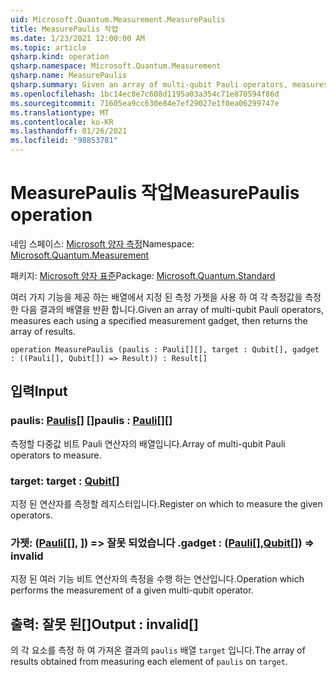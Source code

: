```yaml
---
uid: Microsoft.Quantum.Measurement.MeasurePaulis
title: MeasurePaulis 작업
ms.date: 1/23/2021 12:00:00 AM
ms.topic: article
qsharp.kind: operation
qsharp.namespace: Microsoft.Quantum.Measurement
qsharp.name: MeasurePaulis
qsharp.summary: Given an array of multi-qubit Pauli operators, measures each using a specified measurement gadget, then returns the array of results.
ms.openlocfilehash: 1bc14ec8e7c608d1195a03a354c71e870594f86d
ms.sourcegitcommit: 71605ea9cc630e84e7ef29027e1f0ea06299747e
ms.translationtype: MT
ms.contentlocale: ko-KR
ms.lasthandoff: 01/26/2021
ms.locfileid: "98853781"
---
```

# <a name="measurepaulis-operation"></a><span data-ttu-id="e5e1b-102">MeasurePaulis 작업</span><span class="sxs-lookup"><span data-stu-id="e5e1b-102">MeasurePaulis operation</span></span>

<span data-ttu-id="e5e1b-103">네임 스페이스: [Microsoft 양자 측정](xref:Microsoft.Quantum.Measurement)</span><span class="sxs-lookup"><span data-stu-id="e5e1b-103">Namespace: [Microsoft.Quantum.Measurement](xref:Microsoft.Quantum.Measurement)</span></span>

<span data-ttu-id="e5e1b-104">패키지: [Microsoft 양자 표준](https://nuget.org/packages/Microsoft.Quantum.Standard)</span><span class="sxs-lookup"><span data-stu-id="e5e1b-104">Package: [Microsoft.Quantum.Standard](https://nuget.org/packages/Microsoft.Quantum.Standard)</span></span>


<span data-ttu-id="e5e1b-105">여러 가지 기능을 제공 하는 배열에서 지정 된 측정 가젯을 사용 하 여 각 측정값을 측정 한 다음 결과의 배열을 반환 합니다.</span><span class="sxs-lookup"><span data-stu-id="e5e1b-105">Given an array of multi-qubit Pauli operators, measures each using a specified measurement gadget, then returns the array of results.</span></span>

```qsharp
operation MeasurePaulis (paulis : Pauli[][], target : Qubit[], gadget : ((Pauli[], Qubit[]) => Result)) : Result[]
```


## <a name="input"></a><span data-ttu-id="e5e1b-106">입력</span><span class="sxs-lookup"><span data-stu-id="e5e1b-106">Input</span></span>

### <a name="paulis--pauli"></a><span data-ttu-id="e5e1b-107">paulis: [Paulis](xref:microsoft.quantum.lang-ref.pauli)[] []</span><span class="sxs-lookup"><span data-stu-id="e5e1b-107">paulis : [Pauli](xref:microsoft.quantum.lang-ref.pauli)[][]</span></span>

<span data-ttu-id="e5e1b-108">측정할 다중값 비트 Pauli 연산자의 배열입니다.</span><span class="sxs-lookup"><span data-stu-id="e5e1b-108">Array of multi-qubit Pauli operators to measure.</span></span>


### <a name="target--qubit"></a><span data-ttu-id="e5e1b-109">target: [](xref:microsoft.quantum.lang-ref.qubit)</span><span class="sxs-lookup"><span data-stu-id="e5e1b-109">target : [Qubit](xref:microsoft.quantum.lang-ref.qubit)[]</span></span>

<span data-ttu-id="e5e1b-110">지정 된 연산자를 측정할 레지스터입니다.</span><span class="sxs-lookup"><span data-stu-id="e5e1b-110">Register on which to measure the given operators.</span></span>


### <a name="gadget--pauliqubit--__invalidresult__"></a><span data-ttu-id="e5e1b-111">가젯: ([Pauli](xref:microsoft.quantum.lang-ref.pauli)[[], [](xref:microsoft.quantum.lang-ref.qubit)]) => __잘못 되었습니다 <Result>__ .</span><span class="sxs-lookup"><span data-stu-id="e5e1b-111">gadget : ([Pauli](xref:microsoft.quantum.lang-ref.pauli)[],[Qubit](xref:microsoft.quantum.lang-ref.qubit)[]) => __invalid<Result>__</span></span> 

<span data-ttu-id="e5e1b-112">지정 된 여러 기능 비트 연산자의 측정을 수행 하는 연산입니다.</span><span class="sxs-lookup"><span data-stu-id="e5e1b-112">Operation which performs the measurement of a given multi-qubit operator.</span></span>



## <a name="output--__invalidresult__"></a><span data-ttu-id="e5e1b-113">출력: __잘못 <Result> 된__[]</span><span class="sxs-lookup"><span data-stu-id="e5e1b-113">Output : __invalid<Result>__[]</span></span>

<span data-ttu-id="e5e1b-114">의 각 요소를 측정 하 여 가져온 결과의 `paulis` 배열 `target` 입니다.</span><span class="sxs-lookup"><span data-stu-id="e5e1b-114">The array of results obtained from measuring each element of `paulis` on `target`.</span></span>